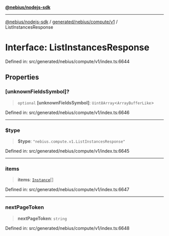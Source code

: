 [**@nebius/nodejs-sdk**](../../../../../README.md)

***

[@nebius/nodejs-sdk](../../../../../README.md) / [generated/nebius/compute/v1](../README.md) / ListInstancesResponse

# Interface: ListInstancesResponse

Defined in: src/generated/nebius/compute/v1/index.ts:6644

## Properties

### \[unknownFieldsSymbol\]?

> `optional` **\[unknownFieldsSymbol\]**: `Uint8Array`\<`ArrayBufferLike`\>

Defined in: src/generated/nebius/compute/v1/index.ts:6646

***

### $type

> **$type**: `"nebius.compute.v1.ListInstancesResponse"`

Defined in: src/generated/nebius/compute/v1/index.ts:6645

***

### items

> **items**: [`Instance`](Instance.md)[]

Defined in: src/generated/nebius/compute/v1/index.ts:6647

***

### nextPageToken

> **nextPageToken**: `string`

Defined in: src/generated/nebius/compute/v1/index.ts:6648
